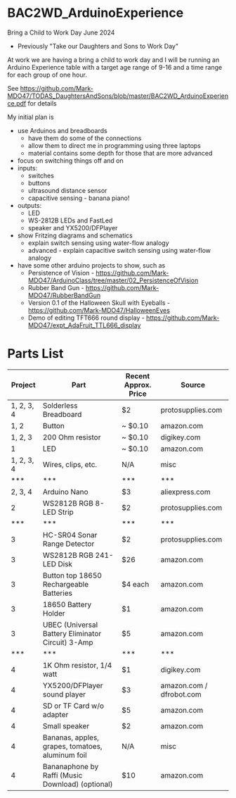 # BAC2WD_ArduinoExperience
Bring a Child to Work Day June 2024
- Previously "Take our Daughters and Sons to Work Day"

At work we are having a bring a child to work day and I will be running an Arduino Experience table with a target age range of 9-16 and a time range for each group of one hour.

See https://github.com/Mark-MDO47/TODAS_DaughtersAndSons/blob/master/BAC2WD_ArduinoExperience.pdf for details

My initial plan is
- use Arduinos and breadboards
  - have them do some of the connections
  - allow them to direct me in programming using three laptops
  - material contains some depth for those that are more advanced
- focus on switching things off and on
- inputs:
  - switches
  - buttons
  - ultrasound distance sensor
  - capacitive sensing - banana piano!
- outputs:
  - LED
  - WS-2812B LEDs and FastLed
  - speaker and YX5200/DFPlayer
- show Fritzing diagrams and schematics
  - explain switch sensing using water-flow analogy
  - advanced - explain capacitive switch sensing using water-flow analogy
- have some other arduino projects to show, such as
  - Persistence of Vision - https://github.com/Mark-MDO47/ArduinoClass/tree/master/02_PersistenceOfVision
  - Rubber Band Gun - https://github.com/Mark-MDO47/RubberBandGun
  - Version 0.1 of the Halloween Skull with Eyeballs - https://github.com/Mark-MDO47/HalloweenEyes
  - Demo of editing TFT666 round display - https://github.com/Mark-MDO47/expt_AdaFruit_TTL666_display

# Parts List
| Project | Part | Recent Approx. Price | Source |
| --- | --- | --- | --- |
| 1, 2, 3, 4 | Solderless Breadboard | $2 | protosupplies.com |
| 1, 2 | Button | ~ $0.10 | amazon.com |
| 1, 2, 3 | 200 Ohm resistor | ~ $0.10 | digikey.com |
| 1 | LED | ~ $0.10 | amazon.com |
| 1, 2, 3, 4 | Wires, clips, etc. | N/A | misc |
| *** | *** | *** | *** |
| 2, 3, 4 | Arduino Nano | $3 | aliexpress.com |
| 2 | WS2812B RGB 8-LED Strip | $2 | protosupplies.com |
| *** | *** | *** | *** |
| 3 | HC-SR04 Sonar Range Detector | $2 | protosupplies.com |
| 3 | WS2812B RGB 241-LED Disk  | $26 | amazon.com |
| 3 | Button top 18650 Rechargeable Batteries | $4 each | amazon.com |
| 3 | 18650 Battery Holder | $1 | amazon.com |
| 3 | UBEC (Universal Battery Eliminator Circuit) 3-Amp | $5 | amazon.com |
| *** | *** | *** | *** |
| 4 | 1K Ohm resistor, 1/4 watt | $1 | digikey.com |
| 4 | YX5200/DFPlayer sound player | $3 | amazon.com / dfrobot.com |
| 4 | SD or TF Card w/o adapter | $5 | amazon.com |
| 4 | Small speaker| $2 | amazon.com |
| 4 | Bananas, apples, grapes, tomatoes, aluminum foil | N/A | misc |
| 4 | Bananaphone by Raffi (Music Download) (optional) | $10 | amazon.com |

